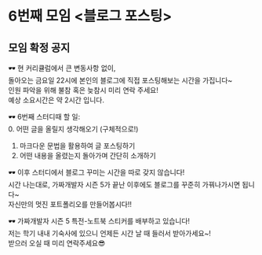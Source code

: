 # 6번째 모임 <블로그 포스팅>
## 모임 확정 공지

🕶 현 커리큘럼에서 큰 변동사항 없이,  
돌아오는 금요일 22시에 본인의 블로그에 직접 포스팅해보는 시간을 가집니다~  
인원 파악을 위해 불참 혹은 늦참시 미리 연락 주세요!  
예상 소요시간은 약 2시간 입니다.  

🕶 6번째 스터디때 할 일:    
0. 어떤 글을 올릴지 생각해오기 (구체적으로!)  
1. 마크다운 문법을 활용하여 글 포스팅하기  
2. 어떤 내용을 올렸는지 돌아가며 간단히 소개하기  

🕶 이후 스터디에서 블로그 꾸미는 시간을 따로 갖지 않습니다!  
시간 나는대로, 가짜개발자 시즌 5가 끝난 이후에도 블로그를 꾸준히 가꿔나가시면 됩니다~  
자신만의 멋진 포트폴리오를 만들어봅시다!!  

🕶 가짜개발자 시즌 5 특전-노트북 스티커를 배부하고 있습니다!  
저는 학기 내내 기숙사에 있으니 언제든 시간 날 때 들러서 받아가세요~!  
받으러 오실 때 미리 연락주세요😎  

